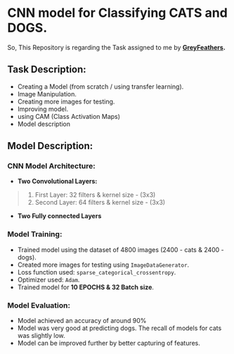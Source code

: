 # CNN model for Classifying CATS and DOGS.

So, This Repository is regarding the Task assigned to me by **[GreyFeathers](https://www.greyfeathers.in/).**

## Task Description:
- Creating a Model (from scratch / using transfer learning).
- Image Manipulation.
- Creating more images for testing.
- Improving model.
- using CAM (Class Activation Maps)
- Model description

## Model Description: 

### CNN Model Architecture:
- **Two Convolutional Layers:**
> 1. First Layer: 32 filters & kernel size - (3x3)
> 2. Second Layer: 64 filters & kernel size - (3x3)

- **Two Fully connected Layers**

### Model Training:

- Trained model using the dataset of 4800 images (2400 - cats & 2400 - dogs).
- Created more images for testing using `ImageDataGenerator`.
- Loss function used: `sparse_categorical_crossentropy`.
- Optimizer used: `Adam`.
- Trained model for **10 EPOCHS & 32 Batch size**.

### Model Evaluation:

- Model achieved an accuracy of around 90%
- Model was very good at predicting dogs. The recall of models for cats was slightly low.
- Model can be improved further by better capturing of features.
